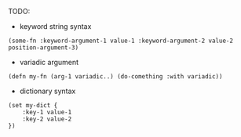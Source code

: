 TODO:
 - keyword string syntax

```
(some-fn :keyword-argument-1 value-1 :keyword-argument-2 value-2 position-argument-3)
```

 - variadic argument

```
(defn my-fn (arg-1 variadic..) (do-comething :with variadic))
```

 - dictionary syntax

```
(set my-dict {
    :key-1 value-1
    :key-2 value-2
})
```
